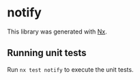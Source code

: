 # notify

This library was generated with [Nx](https://nx.dev).

## Running unit tests

Run `nx test notify` to execute the unit tests.
